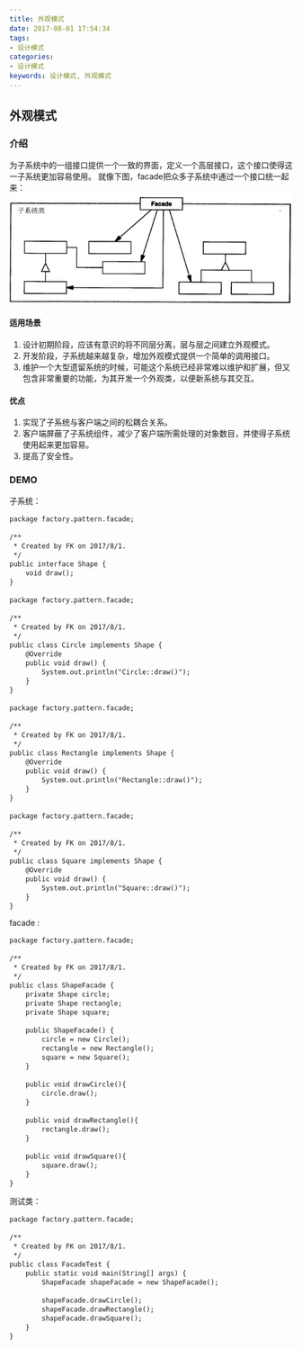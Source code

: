 ```yaml
---
title: 外观模式
date: 2017-08-01 17:54:34
tags: 
- 设计模式
categories: 
- 设计模式
keywords: 设计模式, 外观模式
---
```


## 外观模式

### 介绍

为子系统中的一组接口提供一个一致的界面，定义一个高层接口，这个接口使得这一子系统更加容易使用。
就像下图，facade把众多子系统中通过一个接口统一起来：
![外观模式](../../uploads/facade/1.png)

#### 适用场景

1. 设计初期阶段，应该有意识的将不同层分离，层与层之间建立外观模式。
2.  开发阶段，子系统越来越复杂，增加外观模式提供一个简单的调用接口。
3.  维护一个大型遗留系统的时候，可能这个系统已经非常难以维护和扩展，但又包含非常重要的功能，为其开发一个外观类，以便新系统与其交互。


#### 优点

1. 实现了子系统与客户端之间的松耦合关系。
2. 客户端屏蔽了子系统组件，减少了客户端所需处理的对象数目，并使得子系统使用起来更加容易。
3. 提高了安全性。

### DEMO

子系统：
```
package factory.pattern.facade;

/**
 * Created by FK on 2017/8/1.
 */
public interface Shape {
    void draw();
}

package factory.pattern.facade;

/**
 * Created by FK on 2017/8/1.
 */
public class Circle implements Shape {
    @Override
    public void draw() {
        System.out.println("Circle::draw()");
    }
}

package factory.pattern.facade;

/**
 * Created by FK on 2017/8/1.
 */
public class Rectangle implements Shape {
    @Override
    public void draw() {
        System.out.println("Rectangle::draw()");
    }
}

package factory.pattern.facade;

/**
 * Created by FK on 2017/8/1.
 */
public class Square implements Shape {
    @Override
    public void draw() {
        System.out.println("Square::draw()");
    }
}
```

facade :
```
package factory.pattern.facade;

/**
 * Created by FK on 2017/8/1.
 */
public class ShapeFacade {
    private Shape circle;
    private Shape rectangle;
    private Shape square;

    public ShapeFacade() {
        circle = new Circle();
        rectangle = new Rectangle();
        square = new Square();
    }

    public void drawCircle(){
        circle.draw();
    }

    public void drawRectangle(){
        rectangle.draw();
    }

    public void drawSquare(){
        square.draw();
    }
}
```
测试类：
```
package factory.pattern.facade;

/**
 * Created by FK on 2017/8/1.
 */
public class FacadeTest {
    public static void main(String[] args) {
        ShapeFacade shapeFacade = new ShapeFacade();

        shapeFacade.drawCircle();
        shapeFacade.drawRectangle();
        shapeFacade.drawSquare();
    }
}
```



